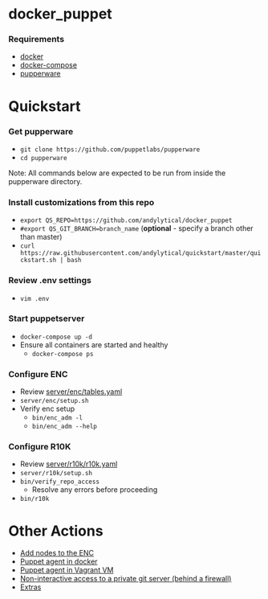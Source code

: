 # docker_puppet

### Requirements
- [docker](https://www.docker.com/products/docker-desktop)
- [docker-compose](https://docs.docker.com/compose/install/)
- [pupperware](https://github.com/puppetlabs/pupperware)

# Quickstart

### Get pupperware
- `git clone https://github.com/puppetlabs/pupperware`
- `cd pupperware`

Note: All commands below are expected to be run from inside the pupperware
directory.

### Install customizations from this repo
- `export QS_REPO=https://github.com/andylytical/docker_puppet`
- `#export QS_GIT_BRANCH=branch_name`  (__optional__ - specify a branch other than master)
- `curl https://raw.githubusercontent.com/andylytical/quickstart/master/quickstart.sh | bash`

### Review .env settings
- `vim .env`

### Start puppetserver
- `docker-compose up -d`
- Ensure all containers are started and healthy
  - `docker-compose ps`

### Configure ENC
- Review [server/enc/tables.yaml](server/enc/tables.yaml)
- `server/enc/setup.sh`
- Verify enc setup
  - `bin/enc_adm -l`
  - `bin/enc_adm --help`

### Configure R10K
- Review [server/r10k/r10k.yaml](server/r10k/r10k.yaml)
- `server/r10k/setup.sh`
- `bin/verify_repo_access`
  - Resolve any errors before proceeding
- `bin/r10k`


# Other Actions

- [Add nodes to the ENC](docs/enc.md)
- [Puppet agent in docker](agent/README.md)
- [Puppet agent in Vagrant VM](vagrant/README.md)
- [Non-interactive access to a private git server (behind a firewall)](docs/ssh_tunnel.md)
- [Extras](docs/extras.md)
